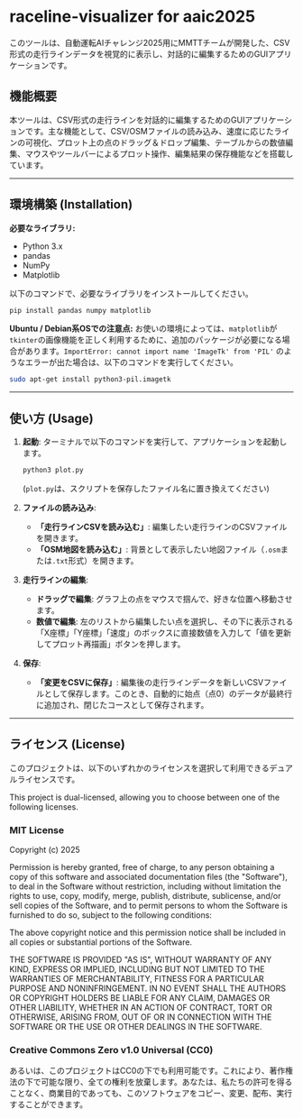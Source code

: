 # raceline-visualizer for aaic2025 

このツールは、自動運転AIチャレンジ2025用にMMTTチームが開発した、CSV形式の走行ラインデータを視覚的に表示し、対話的に編集するためのGUIアプリケーションです。

## 機能概要

本ツールは、CSV形式の走行ラインを対話的に編集するためのGUIアプリケーションです。主な機能として、CSV/OSMファイルの読み込み、速度に応じたラインの可視化、プロット上の点のドラッグ＆ドロップ編集、テーブルからの数値編集、マウスやツールバーによるプロット操作、編集結果の保存機能などを搭載しています。

---

## 環境構築 (Installation)

**必要なライブラリ:**

* Python 3.x
* pandas
* NumPy
* Matplotlib

以下のコマンドで、必要なライブラリをインストールしてください。

```bash
pip install pandas numpy matplotlib
```

**Ubuntu / Debian系OSでの注意点:**
お使いの環境によっては、`matplotlib`が`tkinter`の画像機能を正しく利用するために、追加のパッケージが必要になる場合があります。`ImportError: cannot import name 'ImageTk' from 'PIL'` のようなエラーが出た場合は、以下のコマンドを実行してください。

```bash
sudo apt-get install python3-pil.imagetk
```

---

## 使い方 (Usage)

1.  **起動**:
    ターミナルで以下のコマンドを実行して、アプリケーションを起動します。
    ```bash
    python3 plot.py
    ```
    (`plot.py`は、スクリプトを保存したファイル名に置き換えてください)

2.  **ファイルの読み込み**:
    * **「走行ラインCSVを読み込む」**: 編集したい走行ラインのCSVファイルを開きます。
    * **「OSM地図を読み込む」**: 背景として表示したい地図ファイル（`.osm`または`.txt`形式）を開きます。

3.  **走行ラインの編集**:
    * **ドラッグで編集**: グラフ上の点をマウスで掴んで、好きな位置へ移動させます。
    * **数値で編集**: 左のリストから編集したい点を選択し、その下に表示される「X座標」「Y座標」「速度」のボックスに直接数値を入力して「値を更新してプロット再描画」ボタンを押します。

4.  **保存**:
    * **「変更をCSVに保存」**: 編集後の走行ラインデータを新しいCSVファイルとして保存します。このとき、自動的に始点（点0）のデータが最終行に追加され、閉じたコースとして保存されます。

---

## ライセンス (License)

このプロジェクトは、以下のいずれかのライセンスを選択して利用できるデュアルライセンスです。

This project is dual-licensed, allowing you to choose between one of the following licenses.

### MIT License

Copyright (c) 2025

Permission is hereby granted, free of charge, to any person obtaining a copy of this software and associated documentation files (the "Software"), to deal in the Software without restriction, including without limitation the rights to use, copy, modify, merge, publish, distribute, sublicense, and/or sell copies of the Software, and to permit persons to whom the Software is furnished to do so, subject to the following conditions:

The above copyright notice and this permission notice shall be included in all copies or substantial portions of the Software.

THE SOFTWARE IS PROVIDED "AS IS", WITHOUT WARRANTY OF ANY KIND, EXPRESS OR IMPLIED, INCLUDING BUT NOT LIMITED TO THE WARRANTIES OF MERCHANTABILITY, FITNESS FOR A PARTICULAR PURPOSE AND NONINFRINGEMENT. IN NO EVENT SHALL THE AUTHORS OR COPYRIGHT HOLDERS BE LIABLE FOR ANY CLAIM, DAMAGES OR OTHER LIABILITY, WHETHER IN AN ACTION OF CONTRACT, TORT OR OTHERWISE, ARISING FROM, OUT OF OR IN CONNECTION WITH THE SOFTWARE OR THE USE OR OTHER DEALINGS IN THE SOFTWARE.

### Creative Commons Zero v1.0 Universal (CC0)

あるいは、このプロジェクトはCC0の下でも利用可能です。これにより、著作権法の下で可能な限り、全ての権利を放棄します。あなたは、私たちの許可を得ることなく、商業目的であっても、このソフトウェアをコピー、変更、配布、実行することができます。
